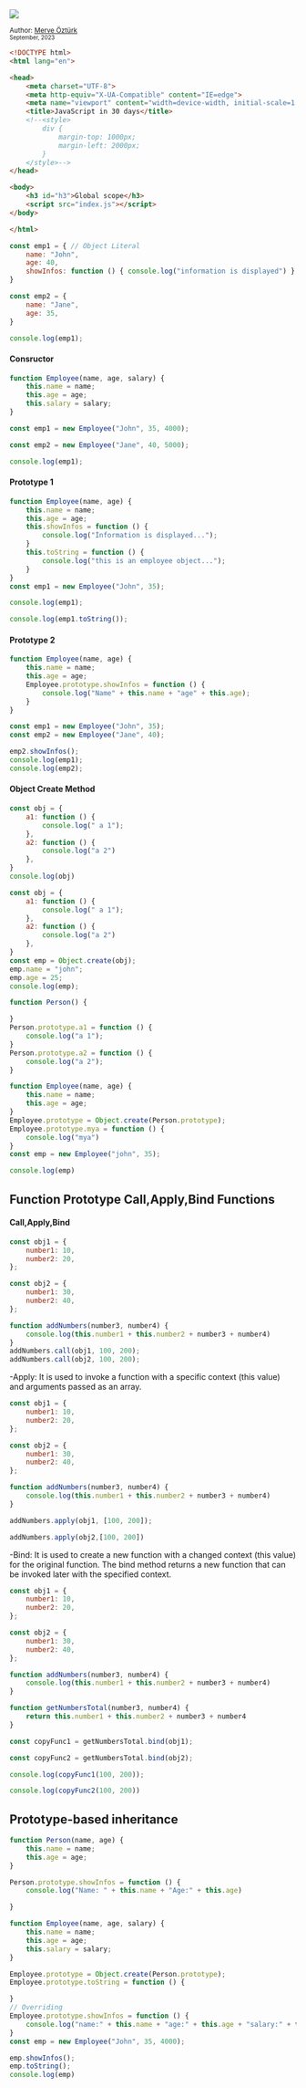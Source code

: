 <div align-items="center">
<a class="header-badge" target="_blank" href="https://www.linkedin.com/in/merve-%C3%B6-5062a5260/">
    <img src="https://img.shields.io/badge/style--5eba00.svg?label=LinkedIn&logo=linkedin&style=social">
  </a>

  <a class="header-badge" target="_blank" href="https://github.com/mrvozturk">
   
  </a>

<sub>Author:
<a href="https://www.linkedin.com/in/merve-%C3%B6-5062a5260/" target="_blank">Merve Öztürk</a><br>
<small> September, 2023</small>
</sub>
</div>

```html
<!DOCTYPE html>
<html lang="en">

<head>
    <meta charset="UTF-8">
    <meta http-equiv="X-UA-Compatible" content="IE=edge">
    <meta name="viewport" content="width=device-width, initial-scale=1.0">
    <title>JavaScript in 30 days</title>
    <!--<style>
        div {
            margin-top: 1000px;
            margin-left: 2000px;
        }
    </style>-->
</head>

<body>
    <h3 id="h3">Global scope</h3>
    <script src="index.js"></script>
</body>

</html>
```
```js
const emp1 = { // Object Literal
    name: "John",
    age: 40,
    showInfos: function () { console.log("information is displayed") }
}

const emp2 = {
    name: "Jane",
    age: 35,
}

console.log(emp1);

```
####  Consructor
```js
function Employee(name, age, salary) {
    this.name = name;
    this.age = age;
    this.salary = salary;
}

const emp1 = new Employee("John", 35, 4000);

const emp2 = new Employee("Jane", 40, 5000);

console.log(emp1);
```
#### Prototype 1
```js
function Employee(name, age) {
    this.name = name;
    this.age = age;
    this.showInfos = function () {
        console.log("İnformation is displayed...");
    }
    this.toString = function () {
        console.log("this is an employee object...");
    }
}
const emp1 = new Employee("John", 35);

console.log(emp1);

console.log(emp1.toString());
```

#### Prototype 2

```js
function Employee(name, age) {
    this.name = name;
    this.age = age;
    Employee.prototype.showInfos = function () {
        console.log("Name" + this.name + "age" + this.age);
    }
}

const emp1 = new Employee("John", 35);
const emp2 = new Employee("Jane", 40);

emp2.showInfos();
console.log(emp1);
console.log(emp2);
```
#### Object Create Method

```js
const obj = {
    a1: function () {
        console.log(" a 1");
    },
    a2: function () {
        console.log("a 2")
    },
}
console.log(obj)
```

```js
const obj = {
    a1: function () {
        console.log(" a 1");
    },
    a2: function () {
        console.log("a 2")
    },
}
const emp = Object.create(obj);
emp.name = "john";
emp.age = 25;
console.log(emp);
```

```js
function Person() {

}
Person.prototype.a1 = function () {
    console.log("a 1");
}
Person.prototype.a2 = function () {
    console.log("a 2");
}

function Employee(name, age) {
    this.name = name;
    this.age = age;
}
Employee.prototype = Object.create(Person.prototype);
Employee.prototype.mya = function () {
    console.log("mya")
}
const emp = new Employee("john", 35);

console.log(emp)
```


## Function Prototype Call,Apply,Bind Functions

#### Call,Apply,Bind

```js
const obj1 = {
    number1: 10,
    number2: 20,
};

const obj2 = {
    number1: 30,
    number2: 40,
};

function addNumbers(number3, number4) {
    console.log(this.number1 + this.number2 + number3 + number4)
}
addNumbers.call(obj1, 100, 200);
addNumbers.call(obj2, 100, 200);
```
-Apply: It is used to invoke a function with a specific context (this value) and arguments passed as an array.


```js
const obj1 = {
    number1: 10,
    number2: 20,
};

const obj2 = {
    number1: 30,
    number2: 40,
};

function addNumbers(number3, number4) {
    console.log(this.number1 + this.number2 + number3 + number4)
}

addNumbers.apply(obj1, [100, 200]);

addNumbers.apply(obj2,[100, 200])

```
-Bind: It is used to create a new function with a changed context (this value) for the original function. The bind method returns a new function that can be invoked later with the specified context.

```js
const obj1 = {
    number1: 10,
    number2: 20,
};

const obj2 = {
    number1: 30,
    number2: 40,
};

function addNumbers(number3, number4) {
    console.log(this.number1 + this.number2 + number3 + number4)
}

function getNumbersTotal(number3, number4) {
    return this.number1 + this.number2 + number3 + number4
}

const copyFunc1 = getNumbersTotal.bind(obj1);

const copyFunc2 = getNumbersTotal.bind(obj2);

console.log(copyFunc1(100, 200));

console.log(copyFunc2(100, 200))
```
## Prototype-based inheritance

```js
function Person(name, age) {
    this.name = name;
    this.age = age;
}

Person.prototype.showInfos = function () {
    console.log("Name: " + this.name + "Age:" + this.age)

}

function Employee(name, age, salary) {
    this.name = name;
    this.age = age;
    this.salary = salary;
}

Employee.prototype = Object.create(Person.prototype);
Employee.prototype.toString = function () {

}
// Overriding
Employee.prototype.showInfos = function () {
    console.log("name:" + this.name + "age:" + this.age + "salary:" + this.salary)
}
const emp = new Employee("John", 35, 4000);

emp.showInfos();
emp.toString();
console.log(emp)
```